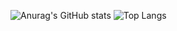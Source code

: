 ![Anurag's GitHub stats](https://github-readme-stats.vercel.app/api?username=sinbla78&show_icons=true&theme=radical)
![Top Langs](https://github-readme-stats.vercel.app/api/top-langs/?username=sinbla78&layout=compact)
